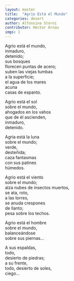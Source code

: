 ```yaml
---
layout: master
title:  "Agrio Está el Mundo"
categories: desert
author: Alfonsina Storni
contributor: Héctor Arnau
imgs: 1
---
```


Agrio está el mundo,  
inmaduro,   
detenido;  
sus bosques  
florecen puntas de acero;  
suben las viejas tumbas  
a la superficie;  
el agua de los mares  
acuna  
casas de espanto.  

Agrio está el sol  
sobre el mundo,   
ahogados en los vahos  
que de él ascienden,   
inmaduro,   
detenido.  

Agria está la luna  
sobre el mundo;  
verde,  
desteñida;  
caza fantasmas  
con sus patines  
húmedos.  
 
Agrio está el viento  
sobre el mundo;  
alza nubes de insectos muertos,  
se ata, roto,  
a las torres,   
se anuda crespones  
de llanto;  
pesa sobre los techos.  

Agrio está el hombre  
sobre el mundo,   
balanceándose  
sobre sus piernas...  

A sus espaldas,   
todo,   
desierto de piedras;  
a su frente,  
todo, desierto de soles,  
ciego...  
